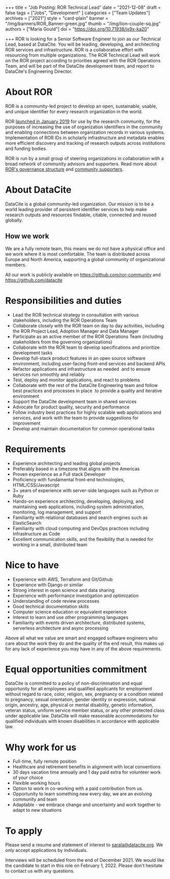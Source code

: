 +++
title = "Job Posting: ROR Technical Lead"
date = "2021-12-08"
draft = false
tags = ["Jobs", "Development" ]
categories = ["Team Updates"]
archives = ["2021"]
style = "card-plain"
banner = "/img/banners/ROR_Banner-green.jpg"
thumb = "/img/lion-couple-sq.jpg"
authors = ["Maria Gould"]
doi = "https://doi.org/10.71938/jx9x-ka20"

+++
ROR is looking for a Senior Software Engineer to join as our Technical Lead, based at DataCite. You will be leading, developing, and architecting ROR services and infrastructure. ROR is a collaborative effort with resourcing from multiple organizations. The ROR Technical Lead will work on the ROR project according to priorities agreed with the ROR Operations Team, and will be part of the DataCite development team, and report to DataCite's Engineering Director.

# About ROR
ROR is a community-led project to develop an open, sustainable, usable, and unique identifier for every research organization in the world.

ROR [launched in January 2019](https://ror.org/2019-02-10-announcing-first-ror-prototype) for use by the research community, for the purposes of increasing the use of organization identifiers in the community and enabling connections between organization records in various systems. Implementation of ROR IDs in scholarly infrastructure and metadata enables more efficient discovery and tracking of research outputs across institutions and funding bodies.

ROR is run by a small group of steering organizations in collaboration with a broad network of community advisors and supporters. Read more about [ROR's governance structure](https://ror.org/governance) and [community supporters](https://ror.org/supporters).

# About DataCite
DataCite is a global community-led organization. Our mission is to be a world leading provider of persistent identifier services to help make research outputs and resources findable, citable, connected and reused globally.

## How we work
We are a fully remote team, this means we do not have a physical office and we work where it is most comfortable. The team is distributed across Europe and North America, supporting a global community of organizational members.

All our work is publicly available on <https://github.com/ror-community> and <https://github.com/datacite>

# Responsibilities and duties

- Lead the ROR technical strategy in consultation with various stakeholders, including the ROR Operations Team
- Collaborate closely with the ROR team on day to day activities, including the ROR Project Lead, Adoption Manager and Data Manager
- Participate as an active member of the ROR Operations Team (including stakeholders from the governing organizations)
- Collaborate with the ROR team to develop specifications and prioritize development tasks
- Develop full-stack product features in an open source software environment, including user-facing front-end services and backend APIs
- Refactor applications and infrastructure as needed  and to ensure services run smoothly and reliably
- Test, deploy and monitor applications, and react to problems
- Collaborate with the rest of the DataCite Engineering team and follow best practices and processes in place  to provide a quality and iterative environment
- Support the DataCite development team in shared services
- Advocate for product quality, security and performance
- Follow industry best practices for highly scalable web applications and services, and work with the team to provide suggestions for improvement
- Develop and maintain documentation for common operational tasks

# Requirements

- Experience architecting and leading global projects
- Preferably based in a timezone that aligns with the Americas
- Proven experience as a Full stack Developer
- Proficiency with fundamental front-end technologies, HTML/CSS/Javascript
- 3+ years of experience with server-side languages such as Python or Ruby
- Hands-on experience architecting, developing, deploying, and maintaining web applications, including system administration, monitoring, log management, and support
- Familiarity with relational databases and search engines such as ElasticSearch
- Familiarity with cloud computing and DevOps practices including Infrastructure as Code
- Excellent communication skills, and the flexibility that is needed for working in a small, distributed team

# Nice to have

- Experience with AWS, Terraform and Git/Github
- Experience with Django or similar
- Strong interest in open science and data sharing
- Experience with performance investigation and optimization
- Understanding of code review processes
- Good technical documentation skills
- Computer science education or equivalent experience
- Interest to learn and use other programming languages
- Familiarity with events driven architecture, distributed systems, serverless architecture and async processing

Above all what we value are smart and engaged software engineers who care about the work they do and the quality of the end result, this makes up for any lack of experience you may have in any of the above requirements.

# Equal opportunities commitment

DataCite is committed to a policy of non-discrimination and equal opportunity for all employees and qualified applicants for employment without regard to race, color, religion, sex, pregnancy or a condition related to pregnancy, sexual orientation, gender identity or expression, national origin, ancestry, age, physical or mental disability, genetic information, veteran status, uniform service member status, or any other protected class under applicable law. DataCite will make reasonable accommodations for qualified individuals with known disabilities in accordance with applicable law.

# Why work for us

- Full-time, fully remote position
- Healthcare and retirement benefits in alignment with local conventions
- 30 days vacation time annually and 1 day paid extra for volunteer work of your choice
- Flexible working hours
- Option to work in co-working with a paid contribution from us.
- Opportunity to learn something new every day, we are an evolving community and team
- Adaptable - we embrace change and uncertainty and work together to adapt to new situations

# To apply

Please send a resume and statement of interest to sarala@datacite.org. We only accept applications by individuals.

Interviews will be scheduled from the end of December 2021. We would like the candidate to start in this role on February 1, 2022. Please don't hesitate to contact us with any questions.
